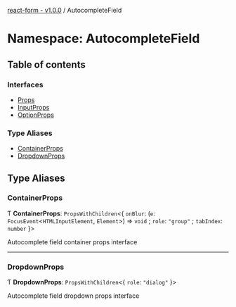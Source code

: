 [react-form - v1.0.0](../README.md) / AutocompleteField

# Namespace: AutocompleteField

## Table of contents

### Interfaces

- [Props](../interfaces/AutocompleteField.Props.md)
- [InputProps](../interfaces/AutocompleteField.InputProps.md)
- [OptionProps](../interfaces/AutocompleteField.OptionProps.md)

### Type Aliases

- [ContainerProps](AutocompleteField.md#containerprops)
- [DropdownProps](AutocompleteField.md#dropdownprops)

## Type Aliases

### ContainerProps

Ƭ **ContainerProps**: `PropsWithChildren`<{ `onBlur`: (`e`: `FocusEvent`<`HTMLInputElement`, `Element`\>) => `void` ; `role`: ``"group"`` ; `tabIndex`: `number`  }\>

Autocomplete field container props interface

___

### DropdownProps

Ƭ **DropdownProps**: `PropsWithChildren`<{ `role`: ``"dialog"``  }\>

Autocomplete field dropdown props interface
